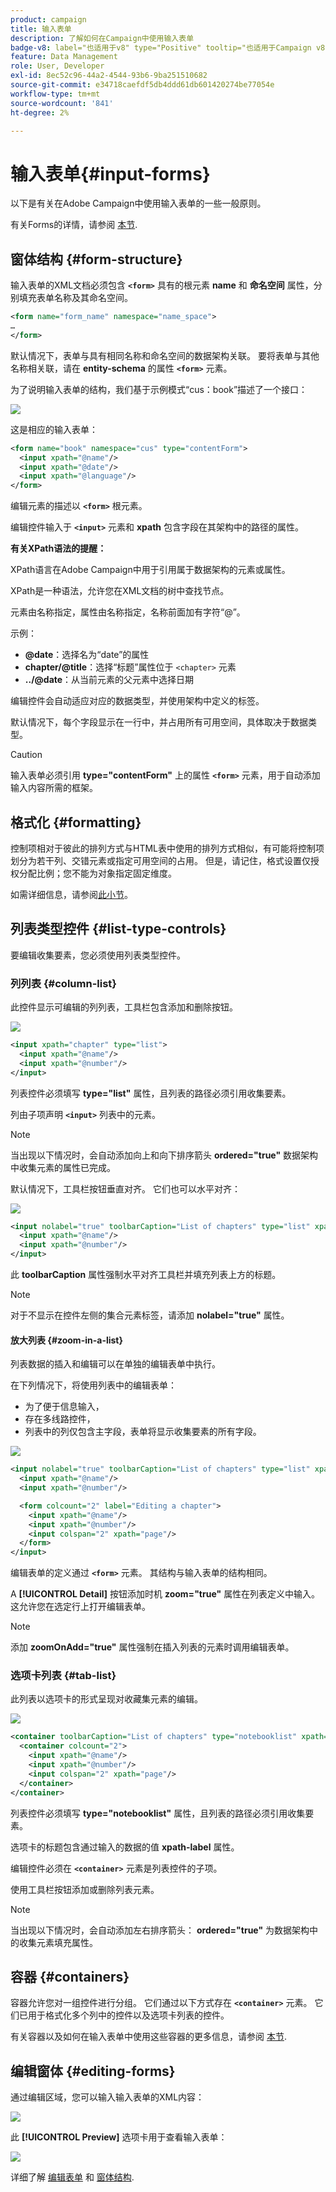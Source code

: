 ```yaml
---
product: campaign
title: 输入表单
description: 了解如何在Campaign中使用输入表单
badge-v8: label="也适用于v8" type="Positive" tooltip="也适用于Campaign v8"
feature: Data Management
role: User, Developer
exl-id: 8ec52c96-44a2-4544-93b6-9ba251510682
source-git-commit: e34718caefdf5db4ddd61db601420274be77054e
workflow-type: tm+mt
source-wordcount: '841'
ht-degree: 2%

---
```


# 输入表单{#input-forms}

以下是有关在Adobe Campaign中使用输入表单的一些一般原则。

有关Forms的详情，请参阅 [本节](../../configuration/using/identifying-a-form.md).

## 窗体结构 {#form-structure}

输入表单的XML文档必须包含 **`<form>`** 具有的根元素 **name** 和 **命名空间** 属性，分别填充表单名称及其命名空间。

```xml
<form name="form_name" namespace="name_space">
…
</form>
```

默认情况下，表单与具有相同名称和命名空间的数据架构关联。 要将表单与其他名称相关联，请在 **entity-schema** 的属性 **`<form>`** 元素。

为了说明输入表单的结构，我们基于示例模式“cus：book”描述了一个接口：

![](assets/d_ncs_content_form1.png)

这是相应的输入表单：

```xml
<form name="book" namespace="cus" type="contentForm">
  <input xpath="@name"/>
  <input xpath="@date"/>
  <input xpath="@language"/>
</form>
```

编辑元素的描述以 **`<form>`** 根元素。

编辑控件输入于 **`<input>`** 元素和 **xpath** 包含字段在其架构中的路径的属性。

**有关XPath语法的提醒：**

XPath语言在Adobe Campaign中用于引用属于数据架构的元素或属性。

XPath是一种语法，允许您在XML文档的树中查找节点。

元素由名称指定，属性由名称指定，名称前面加有字符“@”。

示例：

* **@date**：选择名为“date”的属性
* **chapter/@title**：选择“标题”属性位于 `<chapter>` 元素
* **../@date**：从当前元素的父元素中选择日期

编辑控件会自动适应对应的数据类型，并使用架构中定义的标签。

默认情况下，每个字段显示在一行中，并占用所有可用空间，具体取决于数据类型。

>[!CAUTION]
>
>输入表单必须引用 **type=&quot;contentForm&quot;** 上的属性 **`<form>`** 元素，用于自动添加输入内容所需的框架。

## 格式化 {#formatting}

控制项相对于彼此的排列方式与HTML表中使用的排列方式相似，有可能将控制项划分为若干列、交错元素或指定可用空间的占用。 但是，请记住，格式设置仅授权分配比例；您不能为对象指定固定维度。

如需详细信息，请参阅[此小节](../../configuration/using/form-structure.md#formatting)。

## 列表类型控件 {#list-type-controls}

要编辑收集要素，您必须使用列表类型控件。

### 列列表 {#column-list}

此控件显示可编辑的列列表，工具栏包含添加和删除按钮。

![](assets/d_ncs_content_form4.png)

```xml
<input xpath="chapter" type="list">
  <input xpath="@name"/>
  <input xpath="@number"/>
</input>
```

列表控件必须填写 **type=&quot;list&quot;** 属性，且列表的路径必须引用收集要素。

列由子项声明 **`<input>`** 列表中的元素。

>[!NOTE]
>
>当出现以下情况时，会自动添加向上和向下排序箭头 **ordered=&quot;true&quot;** 数据架构中收集元素的属性已完成。

默认情况下，工具栏按钮垂直对齐。 它们也可以水平对齐：

![](assets/d_ncs_content_form5.png)

```xml
<input nolabel="true" toolbarCaption="List of chapters" type="list" xpath="chapter">
  <input xpath="@name"/>
  <input xpath="@number"/>
</input>
```

此 **toolbarCaption** 属性强制水平对齐工具栏并填充列表上方的标题。

>[!NOTE]
>
>对于不显示在控件左侧的集合元素标签，请添加 **nolabel=&quot;true&quot;** 属性。

#### 放大列表 {#zoom-in-a-list}

列表数据的插入和编辑可以在单独的编辑表单中执行。

在下列情况下，将使用列表中的编辑表单：

* 为了便于信息输入，
* 存在多线路控件，
* 列表中的列仅包含主字段，表单将显示收集要素的所有字段。

![](assets/d_ncs_content_form7.png)

```xml
<input nolabel="true" toolbarCaption="List of chapters" type="list" xpath="chapter" zoom="true" zoomOnAdd="true">
  <input xpath="@name"/>
  <input xpath="@number"/>

  <form colcount="2" label="Editing a chapter">
    <input xpath="@name"/>
    <input xpath="@number"/>
    <input colspan="2" xpath="page"/>
  </form>
</input>
```

编辑表单的定义通过 **`<form>`** 元素。 其结构与输入表单的结构相同。

A **[!UICONTROL Detail]** 按钮添加时机 **zoom=&quot;true&quot;** 属性在列表定义中输入。 这允许您在选定行上打开编辑表单。

>[!NOTE]
>
>添加 **zoomOnAdd=&quot;true&quot;** 属性强制在插入列表的元素时调用编辑表单。

### 选项卡列表 {#tab-list}

此列表以选项卡的形式呈现对收藏集元素的编辑。

![](assets/d_ncs_content_form6.png)

```xml
<container toolbarCaption="List of chapters" type="notebooklist" xpath="chapter" xpath-label="@name">
  <container colcount="2">
    <input xpath="@name"/>
    <input xpath="@number"/>
    <input colspan="2" xpath="page"/>
  </container>
</container>
```

列表控件必须填写 **type=&quot;notebooklist&quot;** 属性，且列表的路径必须引用收集要素。

选项卡的标题包含通过输入的数据的值 **xpath-label** 属性。

编辑控件必须在 **`<container>`** 元素是列表控件的子项。

使用工具栏按钮添加或删除列表元素。

>[!NOTE]
>
>当出现以下情况时，会自动添加左右排序箭头： **ordered=&quot;true&quot;** 为数据架构中的收集元素填充属性。

## 容器 {#containers}

容器允许您对一组控件进行分组。 它们通过以下方式存在 **`<container>`** 元素。 它们已用于格式化多个列中的控件以及选项卡列表的控件。

有关容器以及如何在输入表单中使用这些容器的更多信息，请参阅 [本节](../../configuration/using/form-structure.md#containers).

## 编辑窗体 {#editing-forms}

通过编辑区域，您可以输入输入表单的XML内容：

![](assets/d_ncs_content_form12.png)

此 **[!UICONTROL Preview]** 选项卡用于查看输入表单：

![](assets/d_ncs_content_form13.png)

详细了解 [编辑表单](../../configuration/using/editing-forms.md) 和 [窗体结构](../../configuration/using/form-structure.md).
